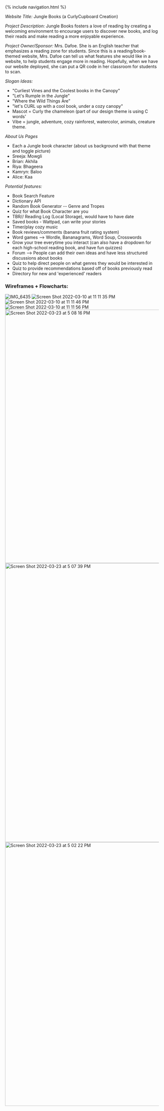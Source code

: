 {% include navigation.html %}


*Website Title:* Jungle Books (a CurlyCupboard Creation)

*Project Description:* Jungle Books fosters a love of reading by creating a welcoming environment to encourage users to discover new books, and log their reads and make reading a more enjoyable experience.

*Project Owner/Sponsor:* Mrs. Dafoe. She is an English teacher that emphasizes a reading zone for students. Since this is a reading/book-themed website, Mrs. Dafoe can tell us what features she would like in a website, to help students engage more in reading. Hopefully, when we have our website deployed, she can put a QR code in her classroom for students to scan.

*Slogan Ideas:*

- "Curliest Vines and the Coolest books in the Canopy"
- "Let's Rumple in the Jungle"
- "Where the Wild Things Are"
- "let's CURL up with a cool book, under a cozy canopy"
- Mascot = Curly the chameleon (part of our design theme is using C words'
- Vibe = jungle, adventure, cozy rainforest, watercolor, animals, creature theme.

*About Us Pages*
- Each a Jungle book character (about us background with that theme and toggle picture)
- Sreeja: Mowgli
- Brian: Akhila
- Riya: Bhageera
- Kamryn: Baloo
- Alice: Kaa


*Potential features:*

- Book Search Feature
- Dictionary API
- Random Book Generator -- Genre and Tropes
- Quiz for what Book Character are you
- TBR// Reading Log (Local Storage), would have to have date
- Saved books - Wattpad, can write your stories
- Timer/play cozy music
- Book reviews/comments (banana fruit rating system)
- Word games --> Wordle, Bananagrams, Word Soup, Crosswords
- Grow your tree everytime you interact (can also have a dropdown for each high-school reading book, and have fun quizzes)
- Forum --> People can add their own ideas and have less structured discussions about books
- Quiz to help direct people on what genres they would be interested in
- Quiz to provide recommendations based off of books previously read
- Directory for new and 'experienced' readers


### Wireframes + Flowcharts:
![IMG_6435](https://user-images.githubusercontent.com/89274189/157814361-8b272737-1a95-40ac-a13b-bf98d3ec79b5.jpeg)
![Screen Shot 2022-03-10 at 11 11 35 PM](https://user-images.githubusercontent.com/89274189/157926680-ccfc898a-1949-4587-a0c3-9634e7483e46.jpeg)
![Screen Shot 2022-03-10 at 11 11 46 PM](https://user-images.githubusercontent.com/89274189/157926703-96f5f9e7-dfef-48d1-8b6d-5c91f0a8b732.jpeg)
![Screen Shot 2022-03-10 at 11 11 56 PM](https://user-images.githubusercontent.com/89274189/157926732-f67617e2-3991-4300-8fc3-c0379f4ef98f.jpeg)
<img width="831" alt="Screen Shot 2022-03-23 at 5 08 16 PM" src="https://user-images.githubusercontent.com/89223922/160046851-849b9128-831e-4e92-a443-de095a14fdaa.png">
<img width="915" alt="Screen Shot 2022-03-23 at 5 07 39 PM" src="https://user-images.githubusercontent.com/89223922/160046881-04462cb6-0294-4079-b300-63f9e0405eac.png">
<img width="865" alt="Screen Shot 2022-03-23 at 5 02 22 PM" src="https://user-images.githubusercontent.com/89223922/160046889-2b4bbc71-c5b1-49e2-ab47-ed656b737b84.png">



